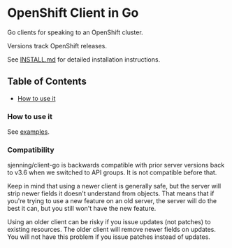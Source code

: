 OpenShift Client in Go
==============================


Go clients for speaking to an OpenShift cluster.

Versions track OpenShift releases.

See [INSTALL.md](/INSTALL.md) for detailed installation instructions.


## Table of Contents

- [How to use it](#how-to-use-it)


### How to use it

See [examples](/examples).

### Compatibility

sjenning/client-go is backwards compatible with prior server versions back to
v3.6 when we switched to API groups.  It is not compatible before that.

Keep in mind that using a newer client is generally safe, but the server will
strip newer fields it doesn't understand from objects.  That means that if you're
trying to use a new feature on an old server, the server will do the best it can,
but you still won't have the new feature.

Using an older client can be risky if you issue updates (not patches) to existing
resources.  The older client will remove newer fields on updates.  You will not have
this problem if you issue patches instead of updates.